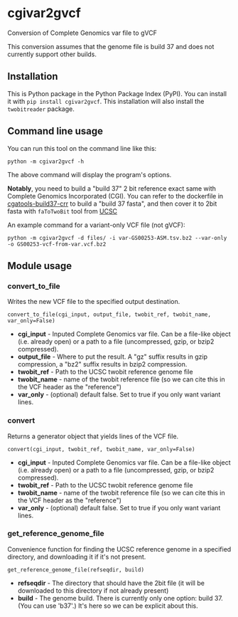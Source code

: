 # cgivar2gvcf
Conversion of Complete Genomics var file to gVCF

This conversion assumes that the genome file is build 37 and does not currently
support other builds.

## Installation

This is Python package in the Python Package Index (PyPI). You can install it with
`pip install cgivar2gvcf`. This installation will also install the
`twobitreader` package.

## Command line usage

You can run this tool on the command line like this:

`python -m cgivar2gvcf -h`

The above command will display the program's options.

**Notably**, you need to build a "build 37" 2 bit reference exact same with Complete Genomics Incorporated (CGI).
You can refer to the dockerfile in [cgatools-build37-crr](https://github.com/peddamat/cgatools-build37-crr) to build a "build 37 fasta", and then cover it to 2bit fasta with `faToTwoBit` tool from [UCSC](https://genome.ucsc.edu/goldenPath/help/twoBit.html)

An example command for a variant-only VCF file (not gVCF):

`python -m cgivar2gvcf -d files/ -i var-GS00253-ASM.tsv.bz2 --var-only -o GS00253-vcf-from-var.vcf.bz2`

## Module usage

### convert_to_file

Writes the new VCF file to the specified output destination.

`convert_to_file(cgi_input, output_file, twobit_ref, twobit_name, var_only=False)`

* **cgi_input** - Inputed Complete Genomics var file. Can be a file-like object (i.e. already open) or a path to a file (uncompressed, gzip, or bzip2 compressed).
* **output_file** - Where to put the result. A "gz" suffix results in gzip compression, a "bz2" suffix results in bzip2 compression.
* **twobit_ref** - Path to the UCSC twobit reference genome file
* **twobit_name** - name of the twobit reference file (so we can cite this in the VCF header as the "reference")
* **var_only** - (optional) default false. Set to true if you only want variant lines.

### convert

Returns a generator object that yields lines of the VCF file.

`convert(cgi_input, twobit_ref, twobit_name, var_only=False)`

* **cgi_input** - Inputed Complete Genomics var file. Can be a file-like object (i.e. already open) or a path to a file (uncompressed, gzip, or bzip2 compressed).
* **twobit_ref** - Path to the UCSC twobit reference genome file
* **twobit_name** - name of the twobit reference file (so we can cite this in the VCF header as the "reference")
* **var_only** - (optional) default false. Set to true if you only want variant lines.

### get_reference_genome_file

Convenience function for finding the UCSC reference genome in a specified directory,
and downloading it if it's not present.

`get_reference_genome_file(refseqdir, build)`

* **refseqdir** - The directory that should have the 2bit file (it will be downloaded to this directory if not already present)
* **build** - The genome build. There is currently only one option: build 37. (You can use 'b37'.) It's here so we can be explicit about this.
